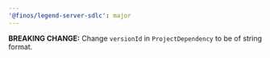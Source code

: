 ```yaml
---
'@finos/legend-server-sdlc': major
---
```

**BREAKING CHANGE:** Change `versionId` in `ProjectDependency` to be of string format.